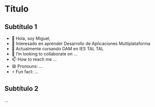 # Título
## Subtítulo 1 
- 👋 Hola, soy Miguel,
- 👀 Interesado en aprender Desarrollo de Aplicaciones Multiplataforma 
- 🌱 Actualmente cursando DAM en IES TAL TAL
- 💞️ I’m looking to collaborate on ...
- 📫 How to reach me ...
- 😄 Pronouns: ...
- ⚡ Fun fact: ...
## Subtítulo 2
...

<!---
miguelprz3/miguelprz3 is a ✨ special ✨ repository because its `README.md` (this file) appears on your GitHub profile.
You can click the Preview link to take a look at your changes.
--->
